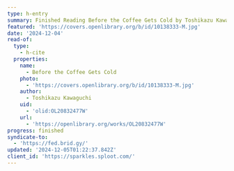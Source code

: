 ```yaml
---
type: h-entry
summary: Finished Reading Before the Coffee Gets Cold by Toshikazu Kawaguchi
featured: 'https://covers.openlibrary.org/b/id/10138333-M.jpg'
date: '2024-12-04'
read-of:
  type:
    - h-cite
  properties:
    name:
      - Before the Coffee Gets Cold
    photo:
      - 'https://covers.openlibrary.org/b/id/10138333-M.jpg'
    author:
      - Toshikazu Kawaguchi
    uid:
      - 'olid:OL20832477W'
    url:
      - 'https://openlibrary.org/works/OL20832477W'
progress: finished
syndicate-to:
  - 'https://fed.brid.gy/'
updated: '2024-12-05T01:22:37.842Z'
client_id: 'https://sparkles.sploot.com/'
---
```


